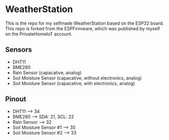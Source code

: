 # WeatherStation
This is the repo for my selfmade WeatherStation based on the ESP32 board. This repo is forked from the ESPFirmware, which was published by myself on the PrivateHomeIoT account.

## Sensors
- DHT11
- BME280
- Rain Sensor (capacative, analog)
- Soil Moisture Sensor (capacative, without electronics, analog)
- Soil Moisture Sensor (capacative, with electronics, analog)

## Pinout
- DHT11 --> 34
- BME280 --> SDA: 21, SCL: 22
- Rain Sensor --> 32
- Soil Moisture Sensor #1 --> 35
- Soil Moisture Sensor #2 --> 33

